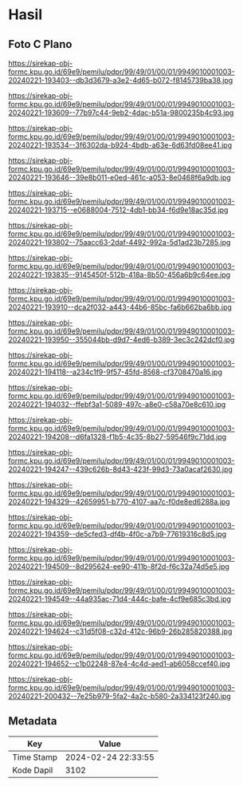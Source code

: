 # Hasil

## Foto C Plano

https://sirekap-obj-formc.kpu.go.id/69e9/pemilu/pdpr/99/49/01/00/01/9949010001003-20240221-193403--db3d3679-a3e2-4d65-b072-f8145739ba38.jpg

https://sirekap-obj-formc.kpu.go.id/69e9/pemilu/pdpr/99/49/01/00/01/9949010001003-20240221-193609--77b97c44-9eb2-4dac-b51a-9800235b4c93.jpg

https://sirekap-obj-formc.kpu.go.id/69e9/pemilu/pdpr/99/49/01/00/01/9949010001003-20240221-193534--3f6302da-b924-4bdb-a63e-6d63fd08ee41.jpg

https://sirekap-obj-formc.kpu.go.id/69e9/pemilu/pdpr/99/49/01/00/01/9949010001003-20240221-193646--39e8b011-e0ed-461c-a053-8e0468f6a9db.jpg

https://sirekap-obj-formc.kpu.go.id/69e9/pemilu/pdpr/99/49/01/00/01/9949010001003-20240221-193715--e0688004-7512-4db1-bb34-f6d9e18ac35d.jpg

https://sirekap-obj-formc.kpu.go.id/69e9/pemilu/pdpr/99/49/01/00/01/9949010001003-20240221-193802--75aacc63-2daf-4492-992a-5d1ad23b7285.jpg

https://sirekap-obj-formc.kpu.go.id/69e9/pemilu/pdpr/99/49/01/00/01/9949010001003-20240221-193835--9145450f-512b-418a-8b50-456a6b9c64ee.jpg

https://sirekap-obj-formc.kpu.go.id/69e9/pemilu/pdpr/99/49/01/00/01/9949010001003-20240221-193910--dca2f032-a443-44b6-85bc-fa6b662ba6bb.jpg

https://sirekap-obj-formc.kpu.go.id/69e9/pemilu/pdpr/99/49/01/00/01/9949010001003-20240221-193950--355044bb-d9d7-4ed6-b389-3ec3c242dcf0.jpg

https://sirekap-obj-formc.kpu.go.id/69e9/pemilu/pdpr/99/49/01/00/01/9949010001003-20240221-194118--a234c1f9-9f57-45fd-8568-cf3708470a16.jpg

https://sirekap-obj-formc.kpu.go.id/69e9/pemilu/pdpr/99/49/01/00/01/9949010001003-20240221-194032--ffebf3a1-5089-497c-a8e0-c58a70e8c610.jpg

https://sirekap-obj-formc.kpu.go.id/69e9/pemilu/pdpr/99/49/01/00/01/9949010001003-20240221-194208--d6fa1328-f1b5-4c35-8b27-59546f9c71dd.jpg

https://sirekap-obj-formc.kpu.go.id/69e9/pemilu/pdpr/99/49/01/00/01/9949010001003-20240221-194247--439c626b-8d43-423f-99d3-73a0acaf2630.jpg

https://sirekap-obj-formc.kpu.go.id/69e9/pemilu/pdpr/99/49/01/00/01/9949010001003-20240221-194329--42659951-b770-4107-aa7c-f0de8ed6288a.jpg

https://sirekap-obj-formc.kpu.go.id/69e9/pemilu/pdpr/99/49/01/00/01/9949010001003-20240221-194359--de5cfed3-df4b-4f0c-a7b9-77619316c8d5.jpg

https://sirekap-obj-formc.kpu.go.id/69e9/pemilu/pdpr/99/49/01/00/01/9949010001003-20240221-194509--8d295624-ee90-411b-8f2d-f6c32a74d5e5.jpg

https://sirekap-obj-formc.kpu.go.id/69e9/pemilu/pdpr/99/49/01/00/01/9949010001003-20240221-194549--44a935ac-71d4-444c-bafe-4cf9e685c3bd.jpg

https://sirekap-obj-formc.kpu.go.id/69e9/pemilu/pdpr/99/49/01/00/01/9949010001003-20240221-194624--c31d5f08-c32d-412c-96b9-26b285820388.jpg

https://sirekap-obj-formc.kpu.go.id/69e9/pemilu/pdpr/99/49/01/00/01/9949010001003-20240221-194652--c1b02248-87e4-4c4d-aed1-ab6058ccef40.jpg

https://sirekap-obj-formc.kpu.go.id/69e9/pemilu/pdpr/99/49/01/00/01/9949010001003-20240221-200432--7e25b979-5fa2-4a2c-b580-2a334123f240.jpg


## Metadata

| Key        | Value               |
| ---------- | ------------------- |
| Time Stamp | 2024-02-24 22:33:55 |
| Kode Dapil | 3102                |



